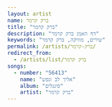 ```yaml
---
layout: artist
name: ברק קרמר
title: "ברק קרמר"
description: "דף האמן ברק קרמר"
keywords: "שירים, מוזיקה, ברק קרמר"
permalink: /artists/ברק-קרמר/
redirect_from:
  - /artists/list/ברק קרמר
songs:
  - number: "56413"
    name: "אליך לב ונפש"
    album: "סינגלים"
    artist: "ברק קרמר"
---
```

